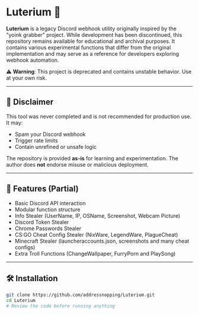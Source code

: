 # Luterium 🧪

**Luterium** is a legacy Discord webhook utility originally inspired by the "yoink grabber" project. While development has been discontinued, this repository remains available for educational and archival purposes. It contains various experimental functions that differ from the original implementation and may serve as a reference for developers exploring webhook automation.

⚠️ **Warning**: This project is deprecated and contains unstable behavior. Use at your own risk.

---

## 🚫 Disclaimer

This tool was never completed and is not recommended for production use. It may:
- Spam your Discord webhook
- Trigger rate limits
- Contain unrefined or unsafe logic

The repository is provided **as-is** for learning and experimentation. The author does **not** endorse misuse or malicious deployment.

---

## 🧩 Features (Partial)

- Basic Discord API interaction
- Modular function structure
- Info Stealer (UserName, IP, OSName, Screenshot, Webcam Picture)
- Discord Token Stealer
- Chrome Passwords Stealer
- CS:GO Cheat Config Stealer (NixWare, LegendWare, PlagueCheat)
- Minecraft Stealer (launcheraccounts.json, screenshots and many cheat configs)
- Extra Troll Functions (ChangeWallpaper, FurryPorn and PlaySong)

---

## 🛠️ Installation

```bash
git clone https://github.com/addressnopping/Luterium.git
cd Luterium
# Review the code before running anything
